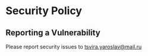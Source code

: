 # Security Policy

## Reporting a Vulnerability

Please report security issues to tsvira.yaroslav@mail.ru
